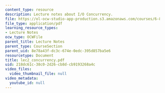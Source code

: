 ```yaml
---
content_type: resource
description: Lecture notes about I/O Concurrency.
file: https://ol-ocw-studio-app-production.s3.amazonaws.com/courses/6-824-distributed-computer-systems-engineering-spring-2006/218dc61c38c02d26cb8dcb9193268a4c_lec2_concurrency.pdf
file_type: application/pdf
learning_resource_types:
- Lecture Notes
ocw_type: OCWFile
parent_title: Lecture Notes
parent_type: CourseSection
parent_uid: 8e78a43f-dc3c-674e-0edc-395d857ba5e6
resourcetype: Document
title: lec2_concurrency.pdf
uid: 218dc61c-38c0-2d26-cb8d-cb9193268a4c
video_files:
  video_thumbnail_file: null
video_metadata:
  youtube_id: null
---
```

